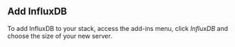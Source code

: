 


## Add InfluxDB
To add InfluxDB to your stack, access the add-ins menu, click _InfluxDB_ and choose the size of your new server.




